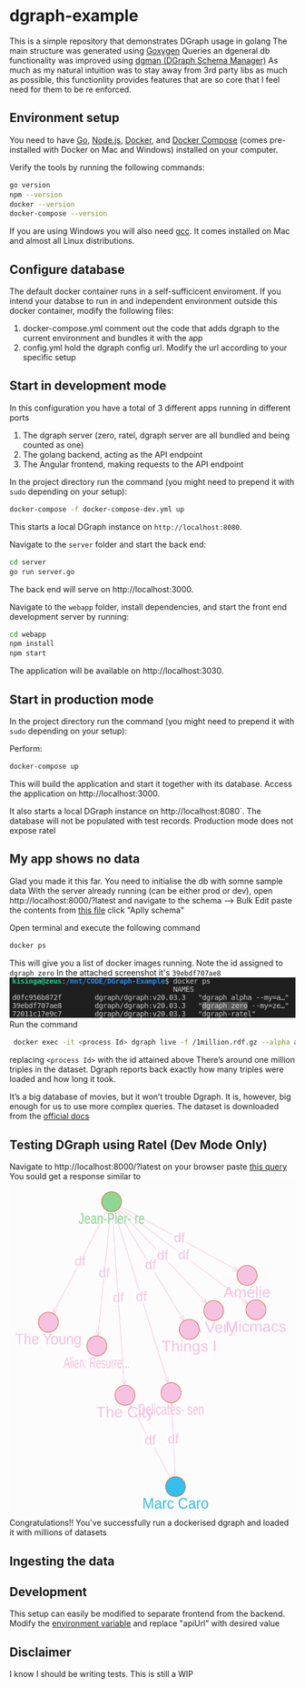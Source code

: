 # dgraph-example

This is a simple repository that demonstrates DGraph usage in golang
The main structure was generated using [Goxygen](https://github.com/shpota/goxygen)
Queries an dgeneral db functionality was improved using
[dgman (DGraph Schema Manager)](https://github.com/dolan-in/dgman)
As much as my natural intuition was to stay away from 3rd party libs as much as possible,
this functionlity provides features that are so core that
I feel need for them to be re enforced.

## Environment setup

You need to have [Go](https://golang.org/),
[Node.js](https://nodejs.org/),
[Docker](https://www.docker.com/), and
[Docker Compose](https://docs.docker.com/compose/)
(comes pre-installed with Docker on Mac and Windows)
installed on your computer.

Verify the tools by running the following commands:

```sh
go version
npm --version
docker --version
docker-compose --version
```

If you are using Windows you will also need
[gcc](https://gcc.gnu.org/). It comes installed
on Mac and almost all Linux distributions.

## Configure database

The default docker container runs in a self-sufficicent enviroment.
If you intend your databse to run in and independent environment
outside this docker container, modify the following files:

1. docker-compose.yml comment out the code that adds dgraph to
   the current environment and bundles it with the app
2. config.yml hold the dgraph config url. Modify the url
   according to your specific setup

## Start in development mode

In this configuration you have a total of 3 different
apps running in different ports

1. The dgraph server (zero, ratel, dgraph server are all bundled
   and being counted as one)
2. The golang backend, acting as the API endpoint
3. The Angular frontend, making requests to the API endpoint

In the project directory run the command (you might
need to prepend it with `sudo` depending on your setup):

```sh
docker-compose -f docker-compose-dev.yml up
```

This starts a local DGraph instance on `http://localhost:8080`.

Navigate to the `server` folder and start the back end:

```sh
cd server
go run server.go
```

The back end will serve on http://localhost:3000.

Navigate to the `webapp` folder, install dependencies,
and start the front end development server by running:

```sh
cd webapp
npm install
npm start
```

The application will be available on http://localhost:3030.

## Start in production mode

In the project directory run the command (you might
need to prepend it with `sudo` depending on your setup):

Perform:

```sh
docker-compose up
```

This will build the application and start it together with
its database. Access the application on http://localhost:3000.

It also starts a local DGraph instance on http://localhost:8080`.
The database will not be populated with test records.
Production mode does not expose ratel

## My app shows no data

Glad you made it this far. You need to initialise the db with somne sample data
With the server already running (can be either prod or dev),
open http://localhost:8000/?latest and navigate to the schema --> Bulk Edit
paste the contents from [this file](sample/init.txt) click "Aplly schema"

Open terminal and execute the following command

```sh
docker ps
```

This will give you a list of docker images running. Note the
id assigned to `dgraph zero`
In the attached screenshot it's `39ebdf707ae8`
![docker_ps](sample/docker_ps.png)
Run the command

```sh
 docker exec -it <process Id> dgraph live -f /1million.rdf.gz --alpha alpha:9080 --zero zero:5080 -c 1
```

replacing `<process Id>` with the id attained above
There’s around one million triples in the dataset. Dgraph reports
back exactly how many triples were loaded and how long it took.

It’s a big database of movies, but it won’t trouble Dgraph. It is,
however, big enough for us to use more complex queries.
The dataset is downloaded from the [official docs](https://github.com/dgraph-io/tutorial/blob/master/resources/1million.rdf.gz)

## Testing DGraph using Ratel (Dev Mode Only)

Navigate to http://localhost:8000/?latest on your browser
paste [this query](/sample/query.graphql)
You sould get a response similar to ![this](/sample/response.png)
Congratulations!!
You've successfully run a dockerised dgraph and loaded it with millions of datasets

## Ingesting the data

## Development

This setup can easily be modified to separate frontend from
the backend.
Modify the [environment variable](webapp/src/environments/environment.ts)
and replace "apiUrl" with desired value

## Disclaimer

I know I should be writing tests. This is still a WIP
